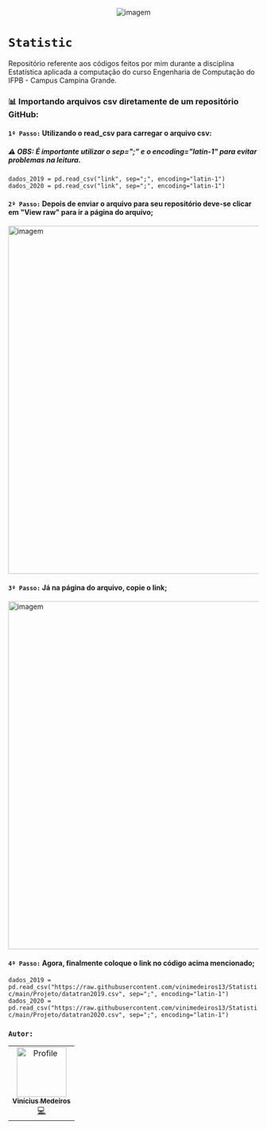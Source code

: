 <p align="center">
<img  src="https://i.imgur.com/L38V0Nc.gif" alt="imagem" > <br>
 
 # `Statistic`
  
Repositório referente aos códigos feitos por mim durante a disciplina Estatística aplicada a computação do curso Engenharia de Computação do IFPB - Campus Campina Grande.
 </p>
 
### 📊 **Importando arquivos csv diretamente de um repositório GitHub:**
#### `1º Passo:` Utilizando o read_csv para carregar o arquivo csv:
##### ⚠️ **OBS: É importante utilizar o sep=";" e o encoding="latin-1" para evitar problemas na leitura.**

```dados_2019 = pd.read_csv("link", sep=";", encoding="latin-1")```<br>
```dados_2020 = pd.read_csv("link", sep=";", encoding="latin-1")```<br>

#### `2º Passo:` Depois de enviar o arquivo para seu repositório deve-se clicar em "View raw" para ir a página do arquivo;

<img  src="https://i.imgur.com/IX910rg.png" alt="imagem" width=700px>

#### `3º Passo:` Já na página do arquivo, copie o link;

<img  src="https://i.imgur.com/TgU6SqE.png" alt="imagem" width=700px>

#### `4º Passo:` Agora, finalmente coloque o link no código acima mencionado;

```dados_2019 = pd.read_csv("https://raw.githubusercontent.com/vinimedeiros13/Statistic/main/Projeto/datatran2019.csv", sep=";", encoding="latin-1")```<br>
```dados_2020 = pd.read_csv("https://raw.githubusercontent.com/vinimedeiros13/Statistic/main/Projeto/datatran2020.csv", sep=";", encoding="latin-1")```

### `Autor:`

<table>
  <tr>
    <td align="center">
      <a href="https://github.com/vinimedeiros13">
        <img src="https://github.com/vinimedeiros13.png" width="100px;" alt="Profile"/><br/>
        <sub><b>Vinícius Medeiros</b></sub>
       </a><br/>
       <a href="https://github.com/vinimedeiros13" title="Code">💻</a>
      </td>
  <tr>
</table>
